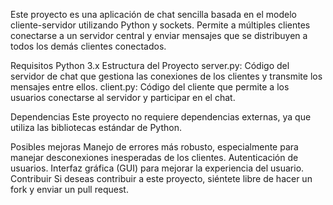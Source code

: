 Este proyecto es una aplicación de chat sencilla basada en el modelo cliente-servidor utilizando Python y sockets. Permite a múltiples clientes conectarse a un servidor central y enviar mensajes que se distribuyen a todos los demás clientes conectados.

Requisitos
Python 3.x
Estructura del Proyecto
server.py: Código del servidor de chat que gestiona las conexiones de los clientes y transmite los mensajes entre ellos.
client.py: Código del cliente que permite a los usuarios conectarse al servidor y participar en el chat.

Dependencias
Este proyecto no requiere dependencias externas, ya que utiliza las bibliotecas estándar de Python.

Posibles mejoras
Manejo de errores más robusto, especialmente para manejar desconexiones inesperadas de los clientes.
Autenticación de usuarios.
Interfaz gráfica (GUI) para mejorar la experiencia del usuario.
Contribuir
Si deseas contribuir a este proyecto, siéntete libre de hacer un fork y enviar un pull request.
